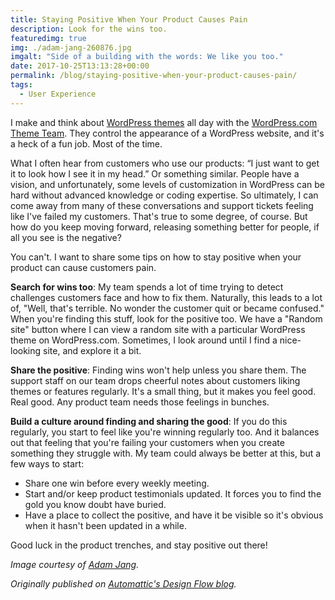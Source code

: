 ```yaml
---
title: Staying Positive When Your Product Causes Pain
description: Look for the wins too.
featuredimg: true
img: ./adam-jang-260876.jpg
imgalt: "Side of a building with the words: We like you too."
date: 2017-10-25T13:13:28+00:00
permalink: /blog/staying-positive-when-your-product-causes-pain/
tags:
  - User Experience
---
```


I make and think about [WordPress themes](https://wordpress.com/themes) all day with the [WordPress.com Theme Team](https://themeshaper.com/). They control the appearance of a WordPress website, and it's a heck of a fun job. Most of the time.

What I often hear from customers who use our products: &#8220;I just want to get it to look how I see it in my head.&#8221; Or something similar. People have a vision, and unfortunately, some levels of customization in WordPress can be hard without advanced knowledge or coding expertise. So ultimately, I can come away from many of these conversations and support tickets feeling like I've failed my customers. That's true to some degree, of course. But how do you keep moving forward, releasing something better for people, if all you see is the negative?

You can't. I want to share some tips on how to stay positive when your product can cause customers pain.

**Search for wins too**: My team spends a lot of time trying to detect challenges customers face and how to fix them. Naturally, this leads to a lot of, "Well, that's terrible. No wonder the customer quit or became confused." When you're finding this stuff, look for the positive too. We have a "Random site" button where I can view a random site with a particular WordPress theme on WordPress.com. Sometimes, I look around until I find a nice-looking site, and explore it a bit.

**Share the positive**: Finding wins won't help unless you share them. The support staff on our team drops cheerful notes about customers liking themes or features regularly. It's a small thing, but it makes you feel good. Real good. Any product team needs those feelings in bunches.

**Build a culture around finding and sharing the good**: If you do this regularly, you start to feel like you're winning regularly too. And it balances out that feeling that you're failing your customers when you create something they struggle with. My team could always be better at this, but a few ways to start:

- Share one win before every weekly meeting.
- Start and/or keep product testimonials updated. It forces you to find the gold you know doubt have buried.
- Have a place to collect the positive, and have it be visible so it's obvious when it hasn't been updated in a while.

Good luck in the product trenches, and stay positive out there!

_Image courtesy of [Adam Jang](https://unsplash.com/photos/8pOTAtyd_Mc)._

_Originally published on [Automattic's Design Flow blog](https://a8cdesignflow.wordpress.com/2017/10/20/staying-positive-when-your-product-causes-pain/)._
